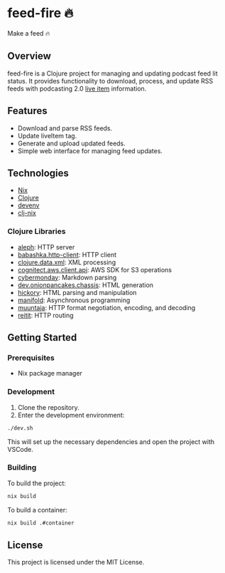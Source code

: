 # feed-fire 🔥

Make a feed :fire:

## Overview

feed-fire is a Clojure project for managing and updating podcast feed lit status. It provides functionality to download, process, and update RSS feeds with podcasting 2.0 [live item](https://podcasting2.org/podcast-namespace/tags/liveItem) information.

## Features

- Download and parse RSS feeds.
- Update liveItem tag.
- Generate and upload updated feeds.
- Simple web interface for managing feed updates.

## Technologies

+ [Nix](https://nixos.org/)
+ [Clojure](https://clojure.org/)
+ [devenv](https://devenv.sh/)
+ [clj-nix](https://jlesquembre.github.io/clj-nix/)

### Clojure Libraries

- [aleph](https://github.com/aleph-io/aleph): HTTP server
- [babashka.http-client](https://github.com/babashka/http-client): HTTP client
- [clojure.data.xml](https://github.com/clojure/data.xml): XML processing
- [cognitect.aws.client.api](https://github.com/cognitect-labs/aws-api): AWS SDK for S3 operations
- [cybermonday](https://github.com/kiranshila/cybermonday): Markdown parsing
- [dev.onionpancakes.chassis](https://github.com/onionpancakes/chassis): HTML generation
- [hickory](https://github.com/davidsantiago/hickory): HTML parsing and manipulation
- [manifold](https://github.com/aleph-io/manifold): Asynchronous programming
- [muuntaja](https://github.com/metosin/muuntaja): HTTP format negotiation, encoding, and decoding
- [reitit](https://github.com/metosin/reitit): HTTP routing


## Getting Started

### Prerequisites

- Nix package manager

### Development

1. Clone the repository.
2. Enter the development environment:

```sh
./dev.sh
```

This will set up the necessary dependencies and open the project with VSCode.

### Building

To build the project:

```sh
nix build
```

To build a container:

```sh
nix build .#container
```

## License

This project is licensed under the MIT License.
